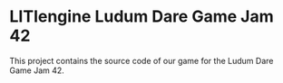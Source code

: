 # LITIengine Ludum Dare Game Jam 42
This project contains the source code of our game for the Ludum Dare Game Jam 42.
